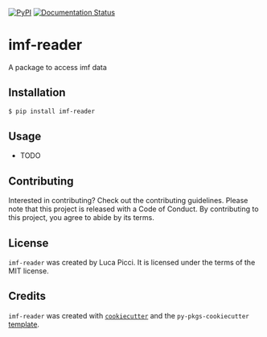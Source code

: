 [![PyPI](https://img.shields.io/pypi/v/imf-reader.svg)](https://pypi.org/project/imf-reader/)
[![Documentation Status](https://readthedocs.org/projects/imf-reader/badge/?version=latest)](https://imf-reader.readthedocs.io/en/latest/?badge=latest)


# imf-reader

A package to access imf data

## Installation

```bash
$ pip install imf-reader
```

## Usage

- TODO

## Contributing

Interested in contributing? Check out the contributing guidelines. Please note that this project is released with a Code of Conduct. By contributing to this project, you agree to abide by its terms.

## License

`imf-reader` was created by Luca Picci. It is licensed under the terms of the MIT license.

## Credits

`imf-reader` was created with [`cookiecutter`](https://cookiecutter.readthedocs.io/en/latest/) and the `py-pkgs-cookiecutter` [template](https://github.com/py-pkgs/py-pkgs-cookiecutter).
